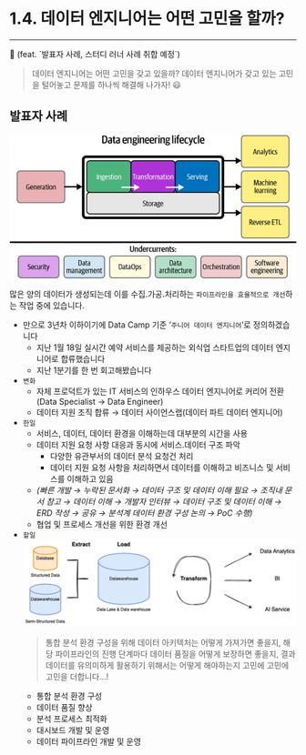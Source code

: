 # 1.4. 데이터 엔지니어는 어떤 고민을 할까?

---

<aside>
📌 (feat. `발표자 사례, 스터디 러너 사례 취합 예정`)

</aside>

> 데이터 엔지니어는 어떤 고민을 갖고 있을까?
데이터 엔지니어가 갖고 있는 고민을 털어놓고 문제를 하나씩 해결해 나가자! 😃
> 

## 발표자 사례

![Untitled](./images/1.1_data_engineering_life_cycle.png)

많은 양의 데이터가 생성되는데 이를 수집.가공.처리하는 `파이프라인을 효율적으로 개선`하는 작업 중에 있습니다.

- 만으로 3년차 이하이기에 Data Camp 기준 ‘`주니어 데이터 엔지니어`’로 정의하겠습니다
    - 지난 1월 18일 실시간 예약 서비스를 제공하는 외식업 스타트업의 데이터 엔지니어로 합류했습니다
    - 지난 1분기를 한 번 회고해봤습니다
- `변화`
    - 자체 프로덕트가 있는 IT 서비스의 인하우스 데이터 엔지니어로 커리어 전환(Data Specialist → Data Engineer)
    - 데이터 지원 조직 합류 → 데이터 사이언스랩(데이터 파트 데이터 엔지니어)
- `한일`
    - 서비스, 데이터, 데이터 환경을 이해하는데 대부분의 시간을 사용
    - 데이터 지원 요청 사항 대응과 동시에 서비스.데이터 구조 파악
        - 다양한 유관부서의 데이터 분석 요청건 처리
        - 데이터 지원 요청 사항을 처리하면서 데이터를 이해하고 비즈니스 및 서비스를 이해하고 있음
    - *(빠른 개발 → 누락된 문서화 → 데이터 구조 및 데이터 이해 필요 → 조직내 문서 참고 → 데이터 이해 → 개발자 인터뷰 → 데이터 구조 및 데이터 이해 → ERD 작성 → 공유 → 분석계 데이터 환경 구성 논의 → PoC 수행)*
    - 협업 및 프로세스 개선을 위한 환경 개선
- `할일`
    ![Untitled](./images/1.3_integrated_analytics_platform.png)
    > 통합 분석 환경 구성을 위해 데이터 아키텍처는 어떻게 가져가면 좋을지, 해당 파이프라인의 진행 단계마다 데이터 품질을 어떻게 보장하면 좋을지, 결과 데이터를 유의미하게 활용하기 위해서는 어떻게 해야하는지 고민에 고민에 고민을 더합니다…!
    - 통합 분석 환경 구성
    - 데이터 품질 향상
    - 분석 프로세스 최적화
    - 대시보드 개발 및 운영
    - 데이터 파이프라인 개발 및 운영


